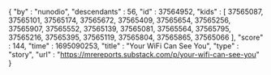 {
  "by" : "nunodio",
  "descendants" : 56,
  "id" : 37564952,
  "kids" : [ 37565087, 37565101, 37565174, 37565672, 37565409, 37565654, 37565256, 37565907, 37565552, 37565139, 37565081, 37565564, 37565795, 37565216, 37565395, 37565119, 37565804, 37565865, 37565066 ],
  "score" : 144,
  "time" : 1695090253,
  "title" : "Your WiFi Can See You",
  "type" : "story",
  "url" : "https://mrereports.substack.com/p/your-wifi-can-see-you"
}
